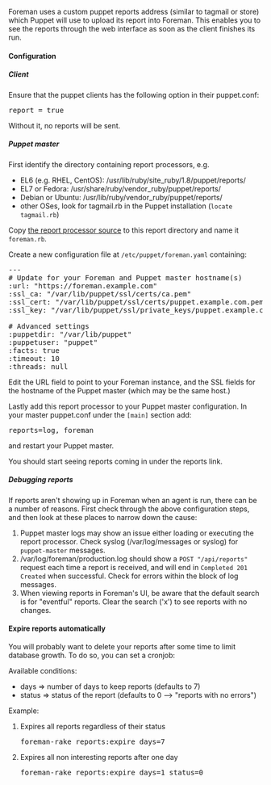 
Foreman uses a custom puppet reports address (similar to tagmail or store) which Puppet will use to upload its report into Foreman.  This enables you to see the reports through the web interface as soon as the client finishes its run.

#### Configuration

##### Client

Ensure that the puppet clients has the following option in their puppet.conf:
<pre>report = true</pre>

Without it, no reports will be sent.

##### Puppet master

First identify the directory containing report processors, e.g.

* EL6 (e.g. RHEL, CentOS): /usr/lib/ruby/site_ruby/1.8/puppet/reports/
* EL7 or Fedora: /usr/share/ruby/vendor_ruby/puppet/reports/
* Debian or Ubuntu: /usr/lib/ruby/vendor_ruby/puppet/reports/
* other OSes, look for tagmail.rb in the Puppet installation (`locate tagmail.rb`)

Copy [the report processor source](https://raw.githubusercontent.com/theforeman/puppet-puppetserver_foreman/master/files/report.rb) to this report directory and name it `foreman.rb`.

Create a new configuration file at `/etc/puppet/foreman.yaml` containing:
<pre>
---
# Update for your Foreman and Puppet master hostname(s)
:url: "https://foreman.example.com"
:ssl_ca: "/var/lib/puppet/ssl/certs/ca.pem"
:ssl_cert: "/var/lib/puppet/ssl/certs/puppet.example.com.pem"
:ssl_key: "/var/lib/puppet/ssl/private_keys/puppet.example.com.pem"

# Advanced settings
:puppetdir: "/var/lib/puppet"
:puppetuser: "puppet"
:facts: true
:timeout: 10
:threads: null
</pre>

Edit the URL field to point to your Foreman instance, and the SSL fields for the hostname of the Puppet master (which may be the same host.)

Lastly add this report processor to your Puppet master configuration.  In your master puppet.conf under the `[main]` section add:

<pre>reports=log, foreman</pre>

and restart your Puppet master.

You should start seeing reports coming in under the reports link.

##### Debugging reports

If reports aren't showing up in Foreman when an agent is run, there can be a number of reasons.  First check through the above configuration steps, and then look at these places to narrow down the cause:

1. Puppet master logs may show an issue either loading or executing the report processor.  Check syslog (/var/log/messages or syslog) for `puppet-master` messages.
1. /var/log/foreman/production.log should show a `POST "/api/reports"` request each time a report is received, and will end in `Completed 201 Created` when successful.  Check for errors within the block of log messages.
1. When viewing reports in Foreman's UI, be aware that the default search is for "eventful" reports.  Clear the search ('x') to see reports with no changes.

#### Expire reports automatically

You will probably want to delete your reports after some time to limit database growth. To do so, you can set a cronjob:

Available conditions:

* days => number of days to keep reports (defaults to 7)
* status => status of the report (defaults to 0 --> "reports with no errors")

Example:

1. Expires all reports regardless of their status

    <pre>foreman-rake reports:expire days=7</pre>
2. Expires all non interesting reports after one day

    <pre>foreman-rake reports:expire days=1 status=0</pre>

